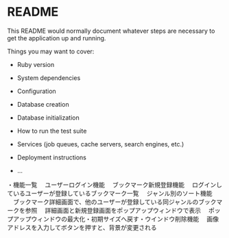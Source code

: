 # README

This README would normally document whatever steps are necessary to get the
application up and running.

Things you may want to cover:

* Ruby version

* System dependencies

* Configuration

* Database creation

* Database initialization

* How to run the test suite

* Services (job queues, cache servers, search engines, etc.)

* Deployment instructions

* ...

・機能一覧
　ユーザーログイン機能
　ブックマーク新規登録機能
　ログインしているユーザーが登録しているブックマーク一覧
　ジャンル別のソート機能
　ブックマーク詳細画面で、他のユーザーが登録している同ジャンルのブックマークを参照
　詳細画面と新規登録画面をポップアップウィンドウで表示
　ポップアップウィンドウの最大化・初期サイズへ戻す・ウインドウ削除機能
　画像アドレスを入力してボタンを押すと、背景が変更される
 
